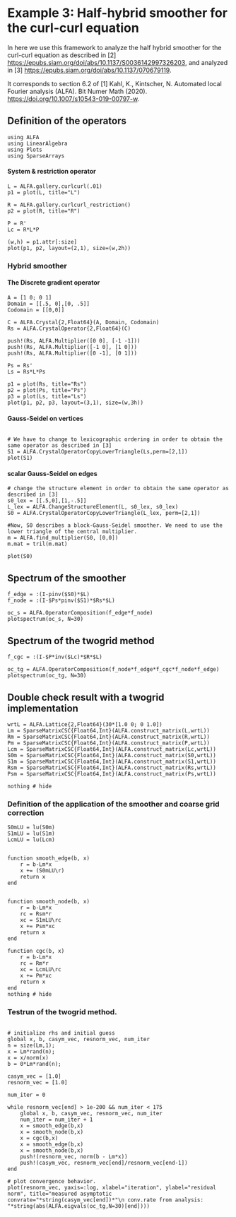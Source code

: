 # Example 3: Half-hybrid smoother for the curl-curl equation

In here we use this framework to analyze the half hybrid smoother for the curl-curl equation as described in [2] <https://epubs.siam.org/doi/abs/10.1137/S0036142997326203>, and analyzed in [3] <https://epubs.siam.org/doi/abs/10.1137/070679119>.

It corresponds to section 6.2 of [1] Kahl, K., Kintscher, N. Automated local Fourier analysis (ALFA). Bit Numer Math (2020). <https://doi.org/10.1007/s10543-019-00797-w>.


## Definition of the operators
```@example curlcurl; continued = true
using ALFA
using LinearAlgebra
using Plots
using SparseArrays
```
#### System & restriction operator

```@example curlcurl
L = ALFA.gallery.curlcurl(.01)
p1 = plot(L, title="L")

R = ALFA.gallery.curlcurl_restriction()
p2 = plot(R, title="R")

P = R'
Lc = R*L*P

(w,h) = p1.attr[:size]
plot(p1, p2, layout=(2,1), size=(w,2h))

```

### Hybrid smoother

#### The Discrete gradient operator

```@example curlcurl
A = [1 0; 0 1]
Domain = [[.5, 0],[0, .5]]
Codomain = [[0,0]]

C = ALFA.Crystal{2,Float64}(A, Domain, Codomain)
Rs = ALFA.CrystalOperator{2,Float64}(C)

push!(Rs, ALFA.Multiplier([0 0], [-1 -1]))
push!(Rs, ALFA.Multiplier([-1 0], [1 0]))
push!(Rs, ALFA.Multiplier([0 -1], [0 1]))

Ps = Rs'
Ls = Rs*L*Ps

p1 = plot(Rs, title="Rs")
p2 = plot(Ps, title="Ps")
p3 = plot(Ls, title="Ls")
plot(p1, p2, p3, layout=(3,1), size=(w,3h))

```

#### Gauss-Seidel on vertices


```@example curlcurl

# We have to change to lexicographic ordering in order to obtain the same operator as described in [3]
S1 = ALFA.CrystalOperatorCopyLowerTriangle(Ls,perm=[2,1])
plot(S1)
```

#### scalar Gauss-Seidel on edges

```@example curlcurl
# change the structure element in order to obtain the same operator as described in [3]
s0_lex = [[.5,0],[1,-.5]]
L_lex = ALFA.ChangeStructureElement(L, s0_lex, s0_lex)
S0 = ALFA.CrystalOperatorCopyLowerTriangle(L_lex, perm=[2,1])

#Now, S0 describes a block-Gauss-Seidel smoother. We need to use the lower triangle of the central multiplier.
m = ALFA.find_multiplier(S0, [0,0])
m.mat = tril(m.mat)

plot(S0)
```



## Spectrum of the smoother

```@example curlcurl
f_edge = :(I-pinv($S0)*$L)
f_node = :(I-$Ps*pinv($S1)*$Rs*$L)

oc_s = ALFA.OperatorComposition(f_edge*f_node)
plotspectrum(oc_s, N=30)
```


## Spectrum of the twogrid method

```@example curlcurl
f_cgc = :(I-$P*inv($Lc)*$R*$L)

oc_tg = ALFA.OperatorComposition(f_node*f_edge*f_cgc*f_node*f_edge)
plotspectrum(oc_tg, N=30)
```


## Double check result with a twogrid implementation

```@example curlcurl
wrtL = ALFA.Lattice{2,Float64}(30*[1.0 0; 0 1.0])
Lm = SparseMatrixCSC{Float64,Int}(ALFA.construct_matrix(L,wrtL))
Rm = SparseMatrixCSC{Float64,Int}(ALFA.construct_matrix(R,wrtL))
Pm = SparseMatrixCSC{Float64,Int}(ALFA.construct_matrix(P,wrtL))
Lcm = SparseMatrixCSC{Float64,Int}(ALFA.construct_matrix(Lc,wrtL))
S0m = SparseMatrixCSC{Float64,Int}(ALFA.construct_matrix(S0,wrtL))
S1m = SparseMatrixCSC{Float64,Int}(ALFA.construct_matrix(S1,wrtL))
Rsm = SparseMatrixCSC{Float64,Int}(ALFA.construct_matrix(Rs,wrtL))
Psm = SparseMatrixCSC{Float64,Int}(ALFA.construct_matrix(Ps,wrtL))

nothing # hide
```


### Definition of the application of the smoother and coarse grid correction

```@example curlcurl
S0mLU = lu(S0m)
S1mLU = lu(S1m)
LcmLU = lu(Lcm)


function smooth_edge(b, x)
    r = b-Lm*x
    x += (S0mLU\r)
    return x
end


function smooth_node(b, x)
    r = b-Lm*x
    rc = Rsm*r
    xc = S1mLU\rc
    x += Psm*xc
    return x
end

function cgc(b, x)
    r = b-Lm*x
    rc = Rm*r
    xc = LcmLU\rc
    x += Pm*xc
    return x
end
nothing # hide
```

### Testrun of  the twogrid method.


```@example curlcurl

# initialize rhs and initial guess
global x, b, casym_vec, resnorm_vec, num_iter
n = size(Lm,1);
x = Lm*rand(n);
x = x/norm(x)
b = 0*Lm*rand(n);

casym_vec = [1.0]
resnorm_vec = [1.0]

num_iter = 0

while resnorm_vec[end] > 1e-200 && num_iter < 175
    global x, b, casym_vec, resnorm_vec, num_iter
    num_iter = num_iter + 1
    x = smooth_edge(b,x)
    x = smooth_node(b,x)
    x = cgc(b,x)
    x = smooth_edge(b,x)
    x = smooth_node(b,x)
    push!(resnorm_vec, norm(b - Lm*x))
    push!(casym_vec, resnorm_vec[end]/resnorm_vec[end-1])
end

# plot convergence behavior.
plot(resnorm_vec, yaxis=:log, xlabel="iteration", ylabel="residual norm", title="measured asymptotic convrate="*string(casym_vec[end])*"\n conv.rate from analysis: "*string(abs(ALFA.eigvals(oc_tg,N=30)[end])))

```
